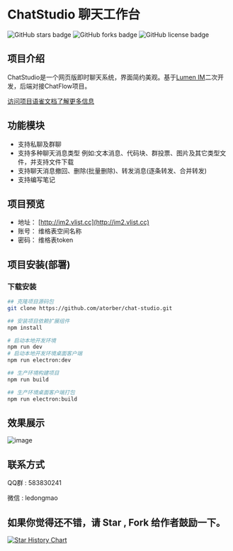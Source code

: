 # ChatStudio 聊天工作台

<img alt="GitHub stars badge" src="https://img.shields.io/github/stars/atorber/chat-studio"> <img alt="GitHub forks badge" src="https://img.shields.io/github/forks/atorber/chat-studio"> <img alt="GitHub license badge" src="https://img.shields.io/github/license/atorber/chat-studio">

##  项目介绍

ChatStudio是一个网页版即时聊天系统，界面简约美观。基于[Lumen IM](https://github/gzydong/LumenIM)二次开发，后端对接ChatFlow项目。

[访问项目语雀文档了解更多信息](https://www.yuque.com/atorber/chatflow)

## 功能模块

- 支持私聊及群聊
- 支持多种聊天消息类型 例如:文本消息、代码块、群投票、图片及其它类型文件，并支持文件下载
- 支持聊天消息撤回、删除(批量删除)、转发消息(逐条转发、合并转发)
- 支持编写笔记

## 项目预览

- 地址： [http://im2.vlist.cc](http://im2.vlist.cc)
- 账号： 维格表空间名称
- 密码： 维格表token

## 项目安装(部署)

### 下载安装

```bash
## 克隆项目源码包
git clone https://github.com/atorber/chat-studio.git

## 安装项目依赖扩展组件
npm install

# 启动本地开发环境
npm run dev
# 启动本地开发环境桌面客户端
npm run electron:dev

## 生产环境构建项目
npm run build

## 生产环境桌面客户端打包
npm run electron:build
```

## 效果展示

![image](https://github.com/atorber/chat-studio/assets/19552906/9c7ec288-b364-491a-a9db-eebc04a578d6)

## 联系方式

QQ群 : 583830241

微信 : ledongmao

## 如果你觉得还不错，请 Star , Fork 给作者鼓励一下。

[![Star History Chart](https://api.star-history.com/svg?repos=atorber/chat-studio&type=Date)](https://star-history.com/#atorber/chat-studio&Date)
